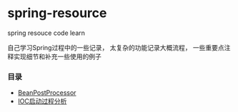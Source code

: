 # spring-resource
spring resouce code learn

自己学习Spring过程中的一些记录， 太复杂的功能记录大概流程， 一些重要点注释实现细节和补充一些使用的例子

### 目录
- [BeanPostProcessor](https://github.com/haobinaa/spring-resource/blob/master/src/main/java/base/beanprocessor/beanpostprocessor.md)
- [IOC启动过程分析](https://github.com/haobinaa/spring-resource/blob/master/src/main/java/base/applicationcontext/applicationcontext.md)

